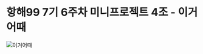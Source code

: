 # 항해99 7기 6주차 미니프로젝트 4조 - 이거어때

![이거어때](https://user-images.githubusercontent.com/99331753/173045266-d8af18e8-a235-453f-a76b-f21b26206ac3.jpg)

